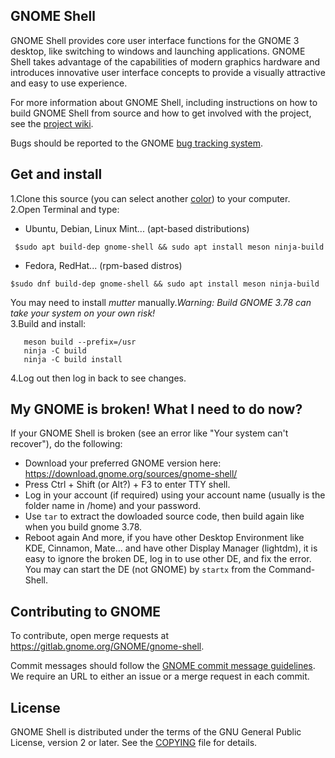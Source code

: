## GNOME Shell
GNOME Shell provides core user interface functions for the GNOME 3 desktop,
like switching to windows and launching applications. GNOME Shell takes
advantage of the capabilities of modern graphics hardware and introduces
innovative user interface concepts to provide a visually attractive and
easy to use experience.

For more information about GNOME Shell, including instructions on how
to build GNOME Shell from source and how to get involved with the project,
see the [project wiki][project-wiki].

Bugs should be reported to the GNOME [bug tracking system][bug-tracker].

## Get and install
1.Clone this source (you can select another [color]) to your computer.<br>
2.Open Terminal and type:<br>
  - Ubuntu, Debian, Linux Mint... (apt-based distributions)
  ```
   $sudo apt build-dep gnome-shell && sudo apt install meson ninja-build
   ```
  - Fedora, RedHat... (rpm-based distros) <br>
   ```
   $sudo dnf build-dep gnome-shell && sudo apt install meson ninja-build
   ```
 You may need to install *mutter* manually.*Warning: Build GNOME 3.78 can take your system on your own risk!*<br>
3.Build and install:
```
   meson build --prefix=/usr
   ninja -C build
   ninja -C build install
```
4.Log out then log in back to see changes. 

## My GNOME is broken! What I need to do now?
If your GNOME Shell is broken (see an error like "Your system can't recover"), do the following:
* Download your preferred GNOME version here: https://download.gnome.org/sources/gnome-shell/
* Press Ctrl + Shift (or Alt?) + F3 to enter TTY shell.
* Log in your account (if required) using your account name (usually is the folder name in /home) and your password.
* Use ```tar``` to extract the dowloaded source code, then build again like when you build gnome 3.78.
* Reboot again
And more, if you have other Desktop Environment like KDE, Cinnamon, Mate... and have other Display Manager (lightdm), it is easy to ignore the broken DE, log in to use other DE, and fix the error. You may can start the DE (not GNOME) by ```startx``` from the Command-Shell.

## Contributing to GNOME

To contribute, open merge requests at https://gitlab.gnome.org/GNOME/gnome-shell.

Commit messages should follow the [GNOME commit message
guidelines](https://wiki.gnome.org/Git/CommitMessages). We require an URL
to either an issue or a merge request in each commit.

## License
GNOME Shell is distributed under the terms of the GNU General Public License,
version 2 or later. See the [COPYING][license] file for details.

[project-wiki]: https://wiki.gnome.org/Projects/GnomeShell
[bug-tracker]: https://gitlab.gnome.org/GNOME/gnome-shell/issues
[license]: COPYING
[color]:https://github.com/lebao3105/gnome-shell-3.78-pink
